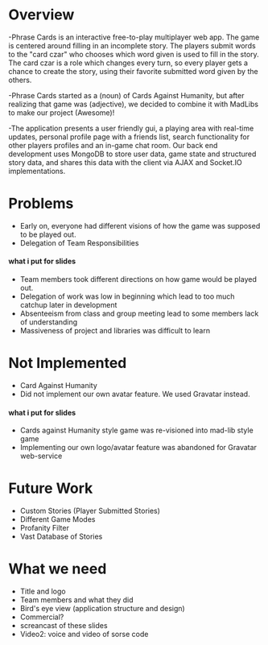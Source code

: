 # Overview
<p>
-Phrase Cards is an interactive free-to-play multiplayer web app. The game is centered around filling in an incomplete story. The players submit words to the "card czar" who chooses which word given is used to fill in the story. The card czar is a role which changes every turn, so every player gets a chance to create the story, using their favorite submitted word given by the others.

-Phrase Cards started as a (noun) of Cards Against Humanity, but after realizing that game was (adjective), we decided to combine it with MadLibs to make our project (Awesome)!

-The application presents a user friendly gui, a playing area with real-time updates, personal profile page with a friends list, search functionality for other players profiles and an in-game chat room.  Our back end development uses MongoDB to store user data, game state and structured story data, and shares this data with the client via AJAX and Socket.IO implementations.
</p>

# Problems
- Early on, everyone had different visions of how the game was supposed to be played out.
- Delegation of Team Responsibilities

#### what i put for slides
- Team members took different directions on how game would be played out.
- Delegation of work was low in beginning which lead to too much catchup later in development
- Absenteeism from class and group meeting lead to some members lack of understanding
- Massiveness of project and libraries was difficult to learn

# Not Implemented
- Card Against Humanity
- Did not implement our own avatar feature. We used Gravatar instead.

#### what i put for slides
- Cards against Humanity style game was re-visioned into mad-lib style game
- Implementing our own logo/avatar feature was abandoned for Gravatar web-service

# Future Work
- Custom Stories (Player Submitted Stories)
- Different Game Modes
- Profanity Filter
- Vast Database of Stories

# What we need
- Title and logo
- Team members and what they did
- Bird's eye view (application structure and design)
- Commercial?
- screancast of these slides
- Video2: voice and video of sorse code

